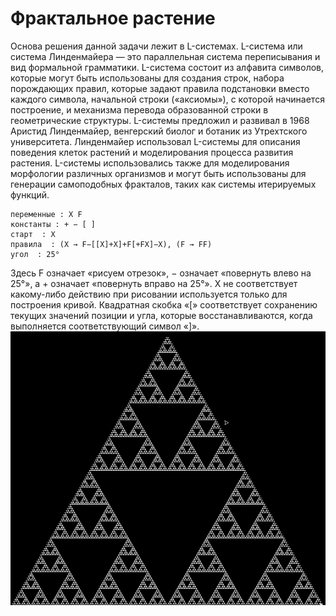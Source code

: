 # Фрактальное растение #

Основа решения данной задачи лежит в L-системах. L-система или система Линденмайера — это параллельная система переписывания и вид формальной грамматики. L-система состоит из алфавита символов, которые могут быть использованы для создания строк, набора порождающих правил, которые задают правила подстановки вместо каждого символа, начальной строки («аксиомы»), с которой начинается построение, и механизма перевода образованной строки в геометрические структуры. L-системы предложил и развивал в 1968 Аристид Линденмайер, венгерский биолог и ботаник из Утрехтского университета. Линденмайер использовал L-системы для описания поведения клеток растений и моделирования процесса развития растения. L-системы использовались также для моделирования морфологии различных организмов и могут быть использованы для генерации самоподобных фракталов, таких как системы итерируемых функций.

    переменные : X F
    константы : + − [ ]
    старт  : X
    правила  : (X → F−[[X]+X]+F[+FX]−X), (F → FF)
    угол  : 25°

Здесь F означает «рисуем отрезок», − означает «повернуть влево на 25°», а + означает «повернуть вправо на 25°». X не соответствует какому-либо действию при рисовании используется только для построения кривой. Квадратная скобка «[» соответствует сохранению текущих значений позиции и угла, которые восстанавливаются, когда выполняется соответствующий символ «]». 
![image](https://github.com/Garmonik/Fractal/blob/main/02.Sierpinski%20triangle/pic.png)
